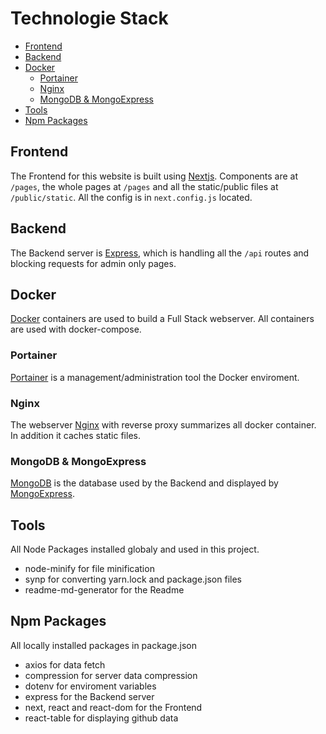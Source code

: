 # Technologie Stack
 - [Frontend](#frontend)
 - [Backend](#backend)
 - [Docker](#docker)
	- [Portainer](#portainer)
	- [Nginx](#nginx)
	- [MongoDB & MongoExpress](#mongo)
- [Tools ](#tools)
- [Npm Packages](#npm)

## Frontend <a name=#frontend></a>
The Frontend for this website is built using [Nextjs](https://nextjs.org/). Components are at ```/pages```, the whole pages at ```/pages``` and all the static/public files at ```/public/static```. All the config is in ```next.config.js``` located.

## Backend <a name=#backend></a>
The Backend server is [Express](https://expressjs.com/), which is handling all the ```/api``` routes and blocking requests for admin only pages.

## Docker <a name=#docker></a>
[Docker](https://www.docker.com/) containers are used to build a Full Stack webserver. All containers are used with docker-compose. 

### Portainer <a name=#portainer></a>
[Portainer](http://portainer.io/) is a management/administration tool the Docker enviroment. 

### Nginx <a name=#nginx></a>
The webserver [Nginx](https://www.nginx.com/) with reverse proxy summarizes all docker container. In addition it caches static files.

### MongoDB & MongoExpress <a name=#mongo></a>
[MongoDB](http://mongodb.com/) is the database used by the Backend and displayed by [MongoExpress](https://github.com/mongo-express/mongo-express).

## Tools <a name=#tools></a>
All Node Packages installed globaly and used in this project.
 - node-minify for file minification
 - synp for converting yarn.lock and package.json files
 - readme-md-generator for the Readme

## Npm Packages <a name=#npm></a>
All locally installed packages in package.json
- axios for data fetch
- compression for server data compression
- dotenv for enviroment variables
- express for the Backend server
- next, react and react-dom for the Frontend
- react-table for displaying github data